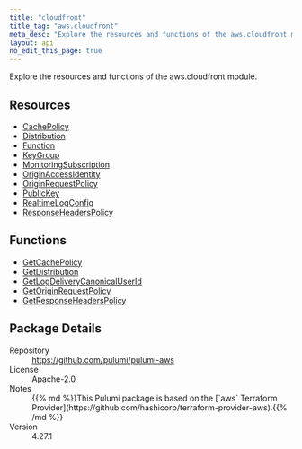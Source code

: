 ```yaml
---
title: "cloudfront"
title_tag: "aws.cloudfront"
meta_desc: "Explore the resources and functions of the aws.cloudfront module."
layout: api
no_edit_this_page: true
---
```


<!-- WARNING: this file was generated by Pulumi Docs Generator. -->
<!-- Do not edit by hand unless you're certain you know what you are doing! -->

Explore the resources and functions of the aws.cloudfront module.

<h2 id="resources">Resources</h2>
<ul class="api">
    <li><a href="cachepolicy" title="CachePolicy"><span class="api-symbol api-symbol--resource"></span>CachePolicy</a></li>
    <li><a href="distribution" title="Distribution"><span class="api-symbol api-symbol--resource"></span>Distribution</a></li>
    <li><a href="function" title="Function"><span class="api-symbol api-symbol--resource"></span>Function</a></li>
    <li><a href="keygroup" title="KeyGroup"><span class="api-symbol api-symbol--resource"></span>KeyGroup</a></li>
    <li><a href="monitoringsubscription" title="MonitoringSubscription"><span class="api-symbol api-symbol--resource"></span>MonitoringSubscription</a></li>
    <li><a href="originaccessidentity" title="OriginAccessIdentity"><span class="api-symbol api-symbol--resource"></span>OriginAccessIdentity</a></li>
    <li><a href="originrequestpolicy" title="OriginRequestPolicy"><span class="api-symbol api-symbol--resource"></span>OriginRequestPolicy</a></li>
    <li><a href="publickey" title="PublicKey"><span class="api-symbol api-symbol--resource"></span>PublicKey</a></li>
    <li><a href="realtimelogconfig" title="RealtimeLogConfig"><span class="api-symbol api-symbol--resource"></span>RealtimeLogConfig</a></li>
    <li><a href="responseheaderspolicy" title="ResponseHeadersPolicy"><span class="api-symbol api-symbol--resource"></span>ResponseHeadersPolicy</a></li>
</ul>

<h2 id="functions">Functions</h2>
<ul class="api">
    <li><a href="getcachepolicy" title="GetCachePolicy"><span class="api-symbol api-symbol--function"></span>GetCachePolicy</a></li>
    <li><a href="getdistribution" title="GetDistribution"><span class="api-symbol api-symbol--function"></span>GetDistribution</a></li>
    <li><a href="getlogdeliverycanonicaluserid" title="GetLogDeliveryCanonicalUserId"><span class="api-symbol api-symbol--function"></span>GetLogDeliveryCanonicalUserId</a></li>
    <li><a href="getoriginrequestpolicy" title="GetOriginRequestPolicy"><span class="api-symbol api-symbol--function"></span>GetOriginRequestPolicy</a></li>
    <li><a href="getresponseheaderspolicy" title="GetResponseHeadersPolicy"><span class="api-symbol api-symbol--function"></span>GetResponseHeadersPolicy</a></li>
</ul>

<h2 id="package-details">Package Details</h2>
<dl class="package-details">
	<dt>Repository</dt>
	<dd><a href="https://github.com/pulumi/pulumi-aws">https://github.com/pulumi/pulumi-aws</a></dd>
	<dt>License</dt>
	<dd>Apache-2.0</dd>
	<dt>Notes</dt>
	<dd>{{% md %}}This Pulumi package is based on the [`aws` Terraform Provider](https://github.com/hashicorp/terraform-provider-aws).{{% /md %}}</dd>
	<dt>Version</dt>
	<dd>4.27.1</dd>
</dl>

